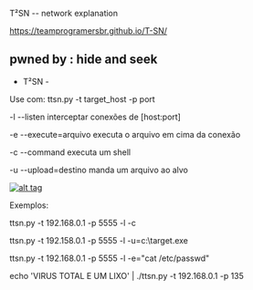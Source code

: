 T²SN -- network explanation

https://teamprogramersbr.github.io/T-SN/

pwned by : hide and seek
-----------------------------

 - T²SN -

 Use com: ttsn.py -t target_host -p port
 
 -l --listen interceptar conexões de [host:port]
 
 -e --execute=arquivo  executa o arquivo em cima da conexão 
 
 -c --command  executa um shell
 
 -u --upload=destino manda um arquivo ao alvo

<a href="https://github.com/TeamProgramersBR/T-SN/archive/master.zip">
<img src="http://batidaoautomotivo.com.br/wp-content/uploads/2015/08/Botao-Download.png" alt="alt tag" style="max-width:100%;">
 </a>
 
 
 
 
 Exemplos:

 ttsn.py  -t 192.168.0.1 -p 5555 -l -c

 ttsn.py -t 192.158.0.1 -p 5555 -l -u=c:\\target.exe

 ttsn.py -t 192.168.0.1 -p 5555 -l -e=\"cat /etc/passwd\"

 echo 'VIRUS TOTAL E UM LIXO' | ./ttsn.py -t 192.168.0.1 -p 135
    
